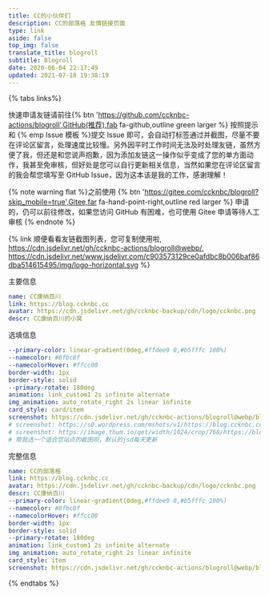 ```yaml
---
title: CC的小伙伴们
description: CC的部落格 友情链接页面
type: link
aside: false
top_img: false
translate_title: blogroll
subtitle: Blogroll
date: 2020-06-04 22:17:49
updated: 2021-07-18 19:38:19
---
```

<script src="https://cdn.jsdelivr.net/gh/ccknbc-actions/blogroll@main/blogroll.js"></script>
<!-- <script src="https://cdn.jsdelivr.net/npm/butterfly-friend/dist/friend.min.js"></script> -->
<link rel="stylesheet" href="https://cdn.jsdelivr.net/gh/ccknbc-actions/blogroll@main//style.css">
<script>
  document.querySelector(".flink").insertAdjacentHTML("afterbegin",
    "<div id='friend1'></div>"), xkFriend.init({
    el: "#friend1",
    url: "https://api.ccknbc.vercel.app/api/github?repo=%27blogroll%27&user=%27ccknbc-actions%27&branch=%27blogroll%27&path=%27blogroll.json%27",
    labelDesc: {
    },
    loading_img: "https://cdn.jsdelivr.net/gh/ccknbc-backup/photos/blog/2021-03-08~15-13-15.gif",
    fail_img: "https://cdn.jsdelivr.net/gh/ccknbc-backup/photos/blog/2021-03-08~15-13-28.gif"
  })
</script>

  {% tabs links%}

  <!-- endtab -->

  <!-- tab 朋友圈@fas fa-blog -->

  <!-- 友链朋友圈样式 -->
  <link rel="stylesheet" href="https://cdn.jsdelivr.net/gh/Rock-Candy-Tea/hexo-friendcircle-demo@main/css/butterfly.css">

  <!-- 挂载友链朋友圈的容器 -->
  <div id="fcircleContainer"></div>

  <!-- 全局引入友链朋友圈配置项 -->
  <script>
    // 全局变量声明区域
    var fdata = {
      apiurl: 'https://moments.ccknbc.vercel.app/api',
      initnumber: 20, //【可选】页面初始化展示文章数量
      stepnumber: 10,//【可选】每次加载增加的篇数
      error_img: 'https://cdn.jsdelivr.net/gh/ccknbc-backup/photos/blog/2021-03-08~15-13-28.gif' //【可选】头像加载失败时默认显示的头像
    }
    //存入本地存储
    localStorage.setItem("fdatalist",JSON.stringify(fdata))
  </script>

  <!-- 全局引入抓取方法 -->
  <script defer src="https://cdn.jsdelivr.net/gh/Rock-Candy-Tea/hexo-friendcircle-demo@main/js/fetch.js"></script>
  <!-- 局部引入页面元素生成方法 -->
  <script async src="https://cdn.jsdelivr.net/gh/Rock-Candy-Tea/hexo-friendcircle-demo@main/js/fcircle.js" charset="utf-8"></script>    <!-- js -->

  <!-- endtab -->

  <!-- tab 申请友链@fas fa-check-circle -->

  快速申请友链请前往{% btn 'https://github.com/ccknbc-actions/blogroll',GitHub(推荐),fab fa-github,outline green larger %} 按照提示和 {% emp Issue 模板 %}提交 Issue 即可，会自动打标签通过并截图，尽量不要在评论区留言，处理速度比较慢。另外因平时工作时间无法及时处理友链，虽然方便了我，但还是和您说声抱歉，因为添加友链这一操作似乎变成了您的单方面动作，我甚至免审核，但好处是您可以自行更新相关信息，当然如果您在评论区留言的我会帮您填写至 GitHub Issue，因为这本该是我的工作，感谢理解！

  {% note warning flat %}之前使用 {% btn 'https://gitee.com/ccknbc/blogroll?skip_mobile=true',Gitee,far fa-hand-point-right,outline red larger %} 申请的，仍可以前往修改，如果您访问 GitHub 有困难，也可使用 Gitee 申请等待人工审核 {% endnote %}

  {% link 顺便看看友链截图列表，您可复制使用啦, https://cdn.jsdelivr.net/gh/ccknbc-actions/blogroll@webp/, https://cdn.jsdelivr.net/www.jsdelivr.com/c903573129ce0afdbc8b006baf86dba514615495/img/logo-horizontal.svg %}

  <!-- {% ghcard ccknbc-actions/blogroll, theme=vue %}  -->

  <!-- endtab -->

  <!-- tab 我的信息 @fas fa-id-card -->

  主要信息
  ```yaml
  name: CC康纳百川
  link: https://blog.ccknbc.cc
  avatar: https://cdn.jsdelivr.net/gh/ccknbc-backup/cdn/logo/ccknbc.png
  descr: CC康纳百川的小窝
  ```
  选填信息
  ```yaml
  --primary-color: linear-gradient(0deg,#ffdee9 0,#b5fffc 100%)
  --namecolor: #8fbc8f
  --namecolorHover: #ffcc00
  border-width: 1px
  border-style: solid
  --primary-rotate: 180deg
  animation: link_custom1 2s infinite alternate
  img_animation: auto_rotate_right 2s linear infinite
  card_style: card/item
  screenshot: https://cdn.jsdelivr.net/gh/ccknbc-actions/blogroll@webp/blog.ccknbc.cc.webp
  # screenshot: https://s0.wordpress.com/mshots/v1/https://blog.ccknbc.cc?w=1280&h=960
  # screenshot: https://image.thum.io/get/width/1024/crop/768/https://blog.ccknbc.cc
  # 帮我选一个适合您站点的截图呗，默认的jsd每天更新
  ```
  完整信息
  ```yaml
  name: CC的部落格
  link: https://blog.ccknbc.cc
  avatar: https://cdn.jsdelivr.net/gh/ccknbc-backup/cdn/logo/ccknbc.png
  descr: CC康纳百川
  --primary-color: linear-gradient(0deg,#ffdee9 0,#b5fffc 100%)
  --namecolor: #8fbc8f
  --namecolorHover: #ffcc00
  border-width: 1px
  border-style: solid
  --primary-rotate: 180deg
  animation: link_custom1 2s infinite alternate
  img_animation: auto_rotate_right 2s linear infinite
  card_style: item
  screenshot: https://cdn.jsdelivr.net/gh/ccknbc-actions/blogroll@webp/blog.ccknbc.cc.webp
  ```

  <!-- endtab -->

  {% endtabs %}